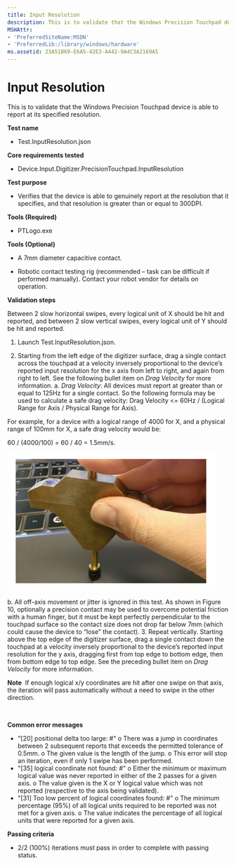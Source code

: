 ```yaml
---
title: Input Resolution
description: This is to validate that the Windows Precision Touchpad device is able to report at its specified resolution.
MSHAttr:
- 'PreferredSiteName:MSDN'
- 'PreferredLib:/library/windows/hardware'
ms.assetid: 23A51B69-E6A5-42E3-A442-9A4C3A2169A5
---
```


# Input Resolution


This is to validate that the Windows Precision Touchpad device is able to report at its specified resolution.

**Test name**

-   Test.InputResolution.json

**Core requirements tested**

-   Device.Input.Digitizer.PrecisionTouchpad.InputResolution

**Test purpose**

-   Verifies that the device is able to genuinely report at the resolution that it specifies, and that resolution is greater than or equal to 300DPI.

**Tools (Required)**

-   PTLogo.exe

**Tools (Optional)**

-   A 7mm diameter capacitive contact.

-   Robotic contact testing rig (recommended – task can be difficult if performed manually). Contact your robot vendor for details on operation.

**Validation steps**

Between 2 slow horizontal swipes, every logical unit of X should be hit and reported, and between 2 slow vertical swipes, every logical unit of Y should be hit and reported.

1. Launch Test.InputResolution.json.

2. Starting from the left edge of the digitizer surface, drag a single contact across the touchpad at a velocity inversely proportional to the device’s reported input resolution for the x axis from left to right, and again from right to left. See the following bullet item on *Drag Velocity* for more information.
a. *Drag Velocity*: All devices must report at greater than or equal to 125Hz for a single contact. So the following formula may be used to calculate a safe drag velocity:
Drag Velocity &lt;= 60Hz / (Logical Range for Axis / Physical Range for Axis).

For example, for a device with a logical range of 4000 for X, and a physical range of 100mm for X, a safe drag velocity would be:

60 / (4000/100) = 60 / 40 = 1.5mm/s.

![image from the input resolution test, showing how to drag a contact across the touchpad.](../images/precision-test-dragvlcty.png)

b. All off-axis movement or jitter is ignored in this test. As shown in Figure 10, optionally a precision contact may be used to overcome potential friction with a human finger, but it must be kept perfectly perpendicular to the touchpad surface so the contact size does not drop far below 7mm (which could cause the device to “lose” the contact).
3. Repeat vertically. Starting above the top edge of the digitizer surface, drag a single contact down the touchpad at a velocity inversely proportional to the device’s reported input resolution for the y axis, dragging first from top edge to bottom edge, then from bottom edge to top edge. See the preceding bullet item on *Drag Velocity* for more information.

**Note**  If enough logical x/y coordinates are hit after one swipe on that axis, the iteration will pass automatically without a need to swipe in the other direction.

 

**Common error messages**

-   "\[20\] positional delta too large: \#"
    o There was a jump in coordinates between 2 subsequent reports that exceeds the permitted tolerance of 0.5mm.
    o The given value is the length of the jump.
    o This error will stop an iteration, even if only 1 swipe has been performed.
-   "\[35\] logical coordinate not found: \#"
    o Either the minimum or maximum logical value was never reported in either of the 2 passes for a given axis.
    o The value given is the X or Y logical value which was not reported (respective to the axis being validated).
-   "\[31\] Too low percent of logical coordinates found: \#"
    o The minimum percentage (95%) of all logical units required to be reported was not met for a given axis.
    o The value indicates the percentage of all logical units that were reported for a given axis.

**Passing criteria**

-   2/2 (100%) iterations must pass in order to complete with passing status.

 

 






